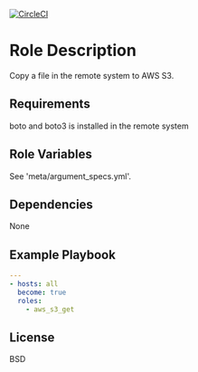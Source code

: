 [![CircleCI](https://circleci.com/gh/ansible-roles-mamono210/aws_s3_get/tree/main.svg?style=svg)](https://circleci.com/gh/ansible-roles-mamono210/aws_s3_get/tree/main)

Role Description
=========

Copy a file in the remote system to AWS S3.

Requirements
------------

boto and boto3 is installed in the remote system

Role Variables
--------------

See 'meta/argument_specs.yml'.

Dependencies
------------

None

Example Playbook
----------------

```YAML
---
- hosts: all
  become: true
  roles:
    - aws_s3_get
```

License
-------

BSD
